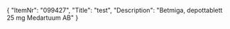 {
  "ItemNr": "099427",
  "Title": "test",
  "Description": "Betmiga, depottablett 25 mg Medartuum AB"
}